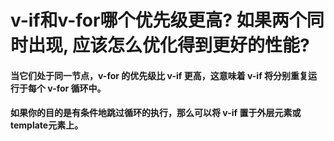 #  v-if和v-for哪个优先级更高? 如果两个同时出现, 应该怎么优化得到更好的性能?

#### 当它们处于同一节点，v-for 的优先级比 v-if 更高，这意味着 v-if 将分别重复运行于每个 v-for 循环中。

#### 如果你的目的是有条件地跳过循环的执行，那么可以将 v-if 置于外层元素或 template元素上。
